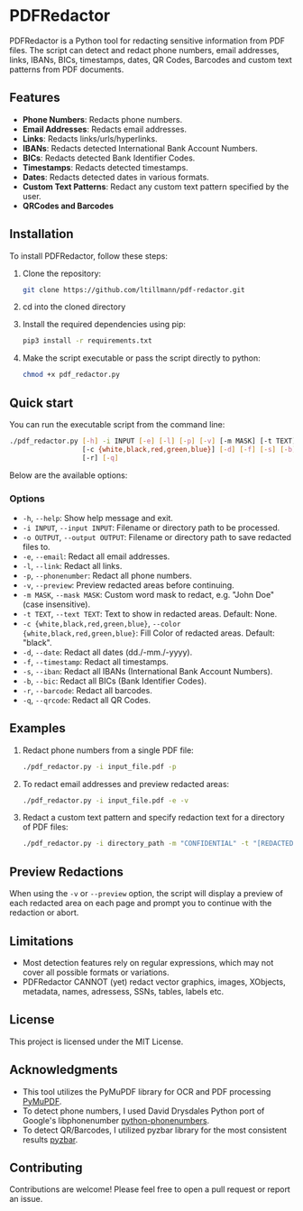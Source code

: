 # PDFRedactor

PDFRedactor is a Python tool for redacting sensitive information from PDF files. The script can detect and redact phone numbers, email addresses, links, IBANs, BICs, timestamps, dates, QR Codes, Barcodes and custom text patterns from PDF documents.

## Features

- **Phone Numbers**: Redacts phone numbers.
- **Email Addresses**: Redacts email addresses.
- **Links**: Redacts links/urls/hyperlinks.
- **IBANs**: Redacts detected International Bank Account Numbers.
- **BICs**: Redacts detected Bank Identifier Codes.
- **Timestamps**: Redacts detected timestamps.
- **Dates**: Redacts detected dates in various formats.
- **Custom Text Patterns**: Redact any custom text pattern specified by the user.
- **QRCodes and Barcodes**

## Installation

To install PDFRedactor, follow these steps:

1. Clone the repository:

   ```bash
   git clone https://github.com/ltillmann/pdf-redactor.git
   ```

2. cd into the cloned directory

3. Install the required dependencies using pip:
   
   ```bash
   pip3 install -r requirements.txt
   ```
4. Make the script executable or pass the script directly to python:

   ```bash
   chmod +x pdf_redactor.py
   ```

## Quick start

You can run the executable script from the command line:
 
   ```bash
   ./pdf_redactor.py [-h] -i INPUT [-e] [-l] [-p] [-v] [-m MASK] [-t TEXT] 
                     [-c {white,black,red,green,blue}] [-d] [-f] [-s] [-b]
                     [-r] [-q]
   ```
Below are the available options:

### Options

- `-h`, `--help`: Show help message and exit.
- `-i INPUT`, `--input INPUT`: Filename or directory path to be processed.
- `-o OUTPUT`, `--output OUTPUT`: Filename or directory path to save redacted files to.
- `-e`, `--email`: Redact all email addresses.
- `-l`, `--link`: Redact all links.
- `-p`, `--phonenumber`: Redact all phone numbers.
- `-v`, `--preview`: Preview redacted areas before continuing.
- `-m MASK`, `--mask MASK`: Custom word mask to redact, e.g. "John Doe" (case insensitive).
- `-t TEXT`, `--text TEXT`: Text to show in redacted areas. Default: None.
- `-c {white,black,red,green,blue}`, `--color {white,black,red,green,blue}`: Fill Color of redacted areas. Default: "black".
- `-d`, `--date`: Redact all dates (dd./-mm./-yyyy).
- `-f`, `--timestamp`: Redact all timestamps.
- `-s`, `--iban`: Redact all IBANs (International Bank Account Numbers).
- `-b`, `--bic`: Redact all BICs (Bank Identifier Codes).
- `-r`, `--barcode`: Redact all barcodes.
- `-q`, `--qrcode`: Redact all QR Codes.

## Examples

1. Redact phone numbers from a single PDF file:
   
   ```bash
   ./pdf_redactor.py -i input_file.pdf -p
   ```
2. To redact email addresses and preview redacted areas:

   ```bash
   ./pdf_redactor.py -i input_file.pdf -e -v
   ```
3. Redact a custom text pattern and specify redaction text for a directory of PDF files:

   ```bash
   ./pdf_redactor.py -i directory_path -m "CONFIDENTIAL" -t "[REDACTED]"
   ```
   
## Preview Redactions

When using the `-v` or `--preview` option, the script will display a preview of each redacted area on each page and prompt you to continue with the redaction or abort.

## Limitations

- Most detection features rely on regular expressions, which may not cover all possible formats or variations.
- PDFRedactor CANNOT (yet) redact vector graphics, images, XObjects, metadata, names, adressess, SSNs, tables, labels etc.

## License

This project is licensed under the MIT License.

## Acknowledgments

- This tool utilizes the PyMuPDF library for OCR and PDF processing [PyMuPDF](https://github.com/pymupdf/PyMuPDF).
- To detect phone numbers, I used David Drysdales Python port of Google's libphonenumber [python-phonenumbers](https://github.com/daviddrysdale/python-phonenumbers).
- To detect QR/Barcodes, I utilized pyzbar library for the most consistent results [pyzbar](https://github.com/NaturalHistoryMuseum/pyzbar).

## Contributing

Contributions are welcome! Please feel free to open a pull request or report an issue.
